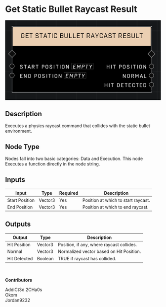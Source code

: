 # Get Static Bullet Raycast Result
![](../../../.gitbook/assets/get-static-bullet-raycast-result.png)
## Description
Executes a physics raycast command that collides with the static bullet environment.  

## Node Type
Nodes fall into two basic categories: Data and Execution. This node Executes a function directly in the node string.

## Inputs
| Input | Type | Required | Description |
|------------------|------------------|----------|--------------------------------------------------------------|
| Start Position | Vector3 | Yes | Position at which to start raycast. |
| End Position | Vector3 | Yes | Position at which to end raycast. |

## Outputs
| Output | Type | Description |
|------------------|------------------|--------------------------------------------------------------|
| Hit Position | Vector3 | Position, if any, where raycast collides. |
| Normal | Vector3 | Normalized vector based on Hit Position. |
| Hit Detected | Boolean | TRUE if raycast has collided. |

\
\
**Contributors**

AddiCt3d 2CHa0s \
Okom \
Jordan9232